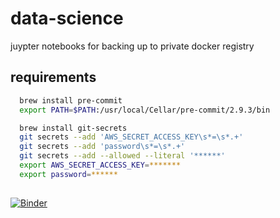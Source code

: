 # data-science
juypter notebooks for backing up to private docker registry


## requirements

```bash
  brew install pre-commit
  export PATH=$PATH:/usr/local/Cellar/pre-commit/2.9.3/bin

  brew install git-secrets
  git secrets --add 'AWS_SECRET_ACCESS_KEY\s*=\s*.+'
  git secrets --add 'password\s*=\s*.+'
  git secrets --add --allowed --literal '******'
  export AWS_SECRET_ACCESS_KEY=*******
  export password=******
  

```

[![Binder](https://mybinder.org/badge_logo.svg)](https://mybinder.org/v2/gh/kenneyhe/data-science.git/HEAD)
